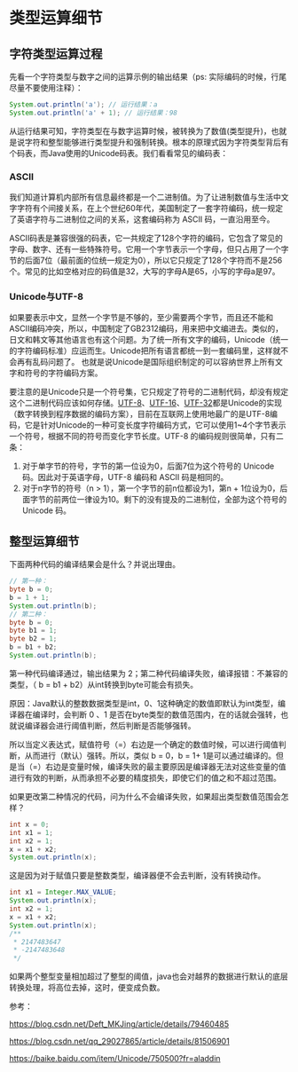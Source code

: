 # 类型运算细节



## 字符类型运算过程

先看一个字符类型与数字之间的运算示例的输出结果（ps: 实际编码的时候，行尾尽量不要使用注释）：

``` java
System.out.println('a'); // 运行结果：a
System.out.println('a' + 1); // 运行结果：98
```

从运行结果可知，字符类型在与数字运算时候，被转换为了数值(类型提升)，也就是说字符和整型能够进行类型提升和强制转换。根本的原理式因为字符类型背后有个码表，而Java使用的Unicode码表。我们看看常见的编码表：

### ASCII

我们知道计算机内部所有信息最终都是一个二进制值。为了让进制数值与生活中文字字符有个间接关系，在上个世纪60年代，美国制定了一套字符编码，统一规定了英语字符与二进制位之间的关系，这套编码称为 ASCII 码，一直沿用至今。

ASCII码表是兼容很强的码表，它一共规定了128个字符的编码，它包含了常见的字母、数字、还有一些特殊符号。它用一个字节表示一个字母，但只占用了一个字节的后面7位（最前面的位统一规定为0），所以它只规定了128个字符而不是256个。常见的比如空格对应的码值是32，大写的字母A是65，小写的字母a是97。

### Unicode与UTF-8

 如果要表示中文，显然一个字节是不够的，至少需要两个字节，而且还不能和ASCII编码冲突，所以，中国制定了GB2312编码，用来把中文编进去。类似的，日文和韩文等其他语言也有这个问题。为了统一所有文字的编码，Unicode（统一的字符编码标准）应运而生。Unicode把所有语言都统一到一套编码里，这样就不会再有乱码问题了。 也就是说Unicode是国际组织制定的可以容纳世界上所有文字和符号的字符编码方案。

要注意的是Unicode只是一个符号集，它只规定了符号的二进制代码，却没有规定这个二进制代码应该如何存储。[UTF-8](https://baike.baidu.com/item/UTF-8)、[UTF-16](https://baike.baidu.com/item/UTF-16)、[UTF-32](https://baike.baidu.com/item/UTF-32)都是Unicode的实现（数字转换到程序数据的编码方案），目前在互联网上使用地最广的是UTF-8编码，它是针对Unicode的一种可变长度字符编码方式，它可以使用1~4个字节表示一个符号，根据不同的符号而变化字节长度。UTF-8 的编码规则很简单，只有二条：

1. 对于单字节的符号，字节的第一位设为0，后面7位为这个符号的 Unicode 码。因此对于英语字母，UTF-8 编码和 ASCII 码是相同的。
2. 对于n字节的符号（n > 1），第一个字节的前n位都设为1，第n + 1位设为0，后面字节的前两位一律设为10。剩下的没有提及的二进制位，全部为这个符号的 Unicode 码。



## 整型运算细节

下面两种代码的编译结果会是什么？并说出理由。

```java
// 第一种：
byte b = 0;
b = 1 + 1;
System.out.println(b);
// 第二种：
byte b = 0;
byte b1 = 1;
byte b2 = 1;
b = b1 + b2;
System.out.println(b);
```

第一种代码编译通过，输出结果为 2；第二种代码编译失败，编译报错：不兼容的类型，（  b = b1 + b2）从int转换到byte可能会有损失。

原因：Java默认的整数数据类型是int，0、1这种确定的数值即默认为int类型，编译器在编译时，会判断 0 、1 是否在byte类型的数值范围内，在的话就会强转，也就说编译器会进行阈值判断，然后判断是否能够强转。

所以当定义表达式，赋值符号（=）右边是一个确定的数值时候，可以进行阈值判断，从而进行（默认）强转。所以，类似 b = 0，b = 1+ 1是可以通过编译的。但是当（=）右边是变量时候，编译失败的最主要原因是编译器无法对这些变量的值进行有效的判断，从而承担不必要的精度损失，即使它们的值之和不超过范围。

如果更改第二种情况的代码，问为什么不会编译失败，如果超出类型数值范围会怎样？

``` java
int x = 0;
int x1 = 1;
int x2 = 1;
x = x1 + x2;
System.out.println(x);
```

这是因为对于赋值只要是整数类型，编译器便不会去判断，没有转换动作。

```java
int x1 = Integer.MAX_VALUE;
System.out.println(x);
int x2 = 1;
x = x1 + x2;
System.out.println(x);
/**
 * 2147483647
 * -2147483648
 */
```

如果两个整型变量相加超过了整型的阈值，java也会对越界的数据进行默认的底层转换处理，将高位去掉，这时，便变成负数。



参考：

https://blog.csdn.net/Deft_MKJing/article/details/79460485

https://blog.csdn.net/qq_29027865/article/details/81506901

https://baike.baidu.com/item/Unicode/750500?fr=aladdin